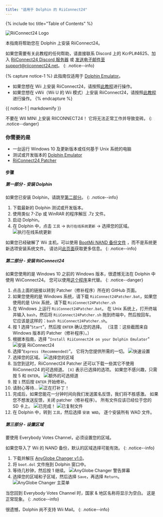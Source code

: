 ```yaml
---
title: "适用于 Dolphin 的 RiiConnect24"
---
```


{% include toc title="Table of Contents" %}

![RiiConnect24 Logo](/images/WiiRC24Logo.jpg)

本指南将帮助您在 Dolphin 上安装 RiiConnect24。

如果您需要有关此教程的任何帮助，请直接联系 Discord 上的 KcrPL#4625、加入 [RiiConnect24 Discord 服务器](https://discord.gg/rc24) 或 [发送电子邮件至 support@riiconnect24.net](mailto:support@riiconnect24.net)。
{: .notice--info}

{% capture notice-1 %}
此指南仅适用于 [Dolphin Emulator](https://dolphin-emu.org)。

- 如果您想在 Wii 上安装 RiiConnect24，请按照[此教程](riiconnect24)进行操作。
- 如果您想在 vWii（Wii U 的 Wii 模式）上安装 RiiConnect24，请按照[此教程](riiconnect24-vwii)进行操作。
{% endcapture %}

<div class="notice--warning">{{ notice-1 | markdownify }}</div>

不要在 WII MINI 上安装 RIICONNECT24！ 它将无法正常工作并导致变砖。
{: .notice--danger}

### 你需要的是

* 一台运行 Windows 10 及更新版本或任何基于 Unix 系统的电脑
* 测试或开发版本的 [Dolphin Emulator](https://dolphin-emu.org/download/)
* [RiiConnect24 Patcher](https://github.com/RiiConnect24/RiiConnect24-Patcher/releases)

#### 步骤

##### 第一部分 - 安装 Dolphin

如果您已安装 Dolphin，请跳至[第二部分](#section-ii---installing-riiconnect24)。
{: .notice--info}

1. 下载最新的 Dolphin 测试或开发版本。
2. 使用类似 7-Zip 或 WinRAR 的程序解压 .7z 文件。
3. 启动 Dolphin。
4. 在 Dolphin 中，点击 `工具` -> `执行在线系统更新` -> 选择您的区域。 ![执行在线系统更新](/images/Dolphin_RC24/1.jpg)

如果您已经破解了 Wii 主机，可以使用 [BootMii NAND 备份文件](bootmii) ，而不是系统更新选项安装系统文件。 请访问[此页面](https://wiki.dolphin-emu.org/index.php?title=NAND_Usage_Guide)获取更多信息。
{: .notice--info}

##### 第二部分 - 安装 RiiConnect24

如果您使用的是 Windows 10 之前的 Windows 版本，很遗憾无法在 Dolphin 中使用 WiiConnect24。 您可以使用[这个程序](https://github.com/RiiConnect24/.VFF-File-Downloader-for-Dolphin)来代替。
{: .notice--danger}

1. 点击上面的链接以转到 Patcher（修补程序）所在的 GitHub 页面。
2. 如果您使用的是 Windows 系统，请下载 `RiiConnect24Patcher.bat`，如果您使用的是 Unix 系统，请下载 `RiiConnect24Patcher.sh`
3. 在 Windows 上运行 `RiiConnect24Patcher.bat`。 在 Unix 系统上，打开终端并输入 `bash`，然后将 `RiiConnect24Patcher.sh` 拖到终端中，然后按回车。 它应该是这样的：`bash RiiConnect24Patcher.sh`。
4. 按 1 选择“`Start`”，然后按 `ENTER` 确认您的选择。 （注意：这些截图来自 Windows 版本的 Patcher（修补程序）。）
5. 根据本指南，选择 "`Install RiiConnect24 on your Dolphin Emulator`" ![安装 RiiConnect24](/images/RC24_Patcher/3.JPG)
6. 选择“`Express (Recommended)`”。 它将为您提供所需的一切。 ![快速设置](/images/RC24_Patcher/4.JPG)
7. 选择您的区域。 ![选择您的区域](/images/RC24_Patcher/5.JPG)
8. 当您到这时，RiiConnect24 Patcher 还可以下载一些其它不使用 RiiConnect24 的可选频道。 `[X]` 表示已选择的选项。 如果您不感兴趣，只需按 5 和 `ENTER`。 ![额外的可选频道](/images/RC24_Patcher/6.JPG)
9. 按 `1` 然后按 `ENTER` 开始修补。
10. 请耐心等待... ![正在打补丁！](/images/RC24_Patcher/9.JPG)
11. 完成后，如果您能花一分钟时间向我们发送匿名反馈，我们将不胜感激。  如果您不想发送反馈，关闭 patcher（修补程序）。 所有文件应该已经位于您的 SD 卡上。 ![已完成！](/images/RC24_Patcher/10.JPG) ![已复制文件](/images/RC24_Patcher/11.PNG)
12. 在 Dolphin 中，转到 `工具`，然后选择 `安装 WAD`。 逐个安装所有 WAD 文件。

##### 第三部分 - 设置区域

要使用 Everybody Votes Channel，必须设置您的区域。

如果您导入了 Wii 的 NAND 备份，默认的区域选择可能有效。
{: .notice--info}

1. 下载并解压 [AnyGlobe Changer v1.0](https://github.com/fishguy6564/AnyGlobe-Changer/releases/download/1.0/AnyGlobe.Changer.zip)。
1. 将 `boot.dol` 文件拖到 Dolphin 窗口中。
1. 等待几秒钟，然后按 1 继续。 ![AnyGlobe Changer 警告屏幕](/images/Dolphin_RC24/anyglobe-warning.png)
1. 选择您的区域和子区域，然后选择 `Save`，再选择 `Return`。 ![AnyGlobe Changer 主菜单](/images/Dolphin_RC24/anyglobe-save.png)

当您回到 Everybody Votes Channel 时，国家 & 地区名称将显示为空白。 这是正常现象。
{: .notice--info}

很遗憾，Dolphin 尚不支持 Wii Mail。
{: .notice--info}
